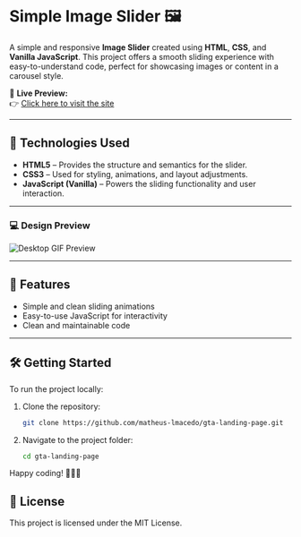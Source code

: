 # Simple Image Slider 🖼️

A simple and responsive **Image Slider** created using **HTML**, **CSS**, and **Vanilla JavaScript**. This project offers a smooth sliding experience with easy-to-understand code, perfect for showcasing images or content in a carousel style.

🔗 **Live Preview:**  
👉 [Click here to visit the site](https://matheus-lmacedo.github.io/_slider/)

---

## 🚀 Technologies Used

- **HTML5** – Provides the structure and semantics for the slider.
- **CSS3** – Used for styling, animations, and layout adjustments.
- **JavaScript (Vanilla)** – Powers the sliding functionality and user interaction.

---

### 💻 Design Preview

![Desktop GIF Preview](./design/_slider.gif)

---

## 🌟 Features

- Simple and clean sliding animations
- Easy-to-use JavaScript for interactivity
- Clean and maintainable code

---

## 🛠️ Getting Started

To run the project locally:

1. Clone the repository:
   ```bash
   git clone https://github.com/matheus-lmacedo/gta-landing-page.git
2. Navigate to the project folder:
   ```bash
   cd gta-landing-page
Happy coding! 🚀👨‍💻

## 📄 License
This project is licensed under the MIT License.
